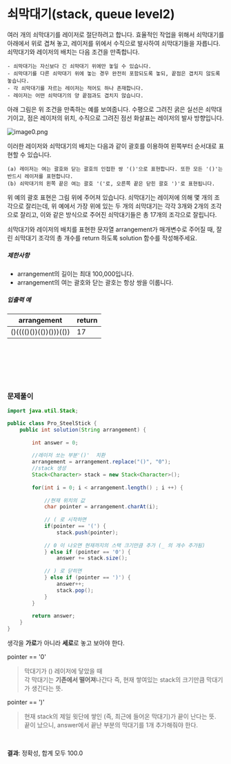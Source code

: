 # 쇠막대기(stack, queue level2)

여러 개의 쇠막대기를 레이저로 절단하려고 합니다. 효율적인 작업을 위해서 쇠막대기를 아래에서 위로 겹쳐 놓고, 레이저를 위에서 수직으로 발사하여 쇠막대기들을 자릅니다. 쇠막대기와 레이저의 배치는 다음 조건을 만족합니다.

```
- 쇠막대기는 자신보다 긴 쇠막대기 위에만 놓일 수 있습니다.
- 쇠막대기를 다른 쇠막대기 위에 놓는 경우 완전히 포함되도록 놓되, 끝점은 겹치지 않도록 놓습니다.
- 각 쇠막대기를 자르는 레이저는 적어도 하나 존재합니다.
- 레이저는 어떤 쇠막대기의 양 끝점과도 겹치지 않습니다.
```

아래 그림은 위 조건을 만족하는 예를 보여줍니다. 수평으로 그려진 굵은 실선은 쇠막대기이고, 점은 레이저의 위치, 수직으로 그려진 점선 화살표는 레이저의 발사 방향입니다.

![image0.png](https://grepp-programmers.s3.amazonaws.com/files/ybm/dbd166625b/d3ae656b-bb7b-421c-9f74-fa9ea800b860.png)

이러한 레이저와 쇠막대기의 배치는 다음과 같이 괄호를 이용하여 왼쪽부터 순서대로 표현할 수 있습니다.

```
(a) 레이저는 여는 괄호와 닫는 괄호의 인접한 쌍 '()'으로 표현합니다. 또한 모든 '()'는 반드시 레이저를 표현합니다.
(b) 쇠막대기의 왼쪽 끝은 여는 괄호 '('로, 오른쪽 끝은 닫힌 괄호 ')'로 표현됩니다.
```

위 예의 괄호 표현은 그림 위에 주어져 있습니다.
쇠막대기는 레이저에 의해 몇 개의 조각으로 잘리는데, 위 예에서 가장 위에 있는 두 개의 쇠막대기는 각각 3개와 2개의 조각으로 잘리고, 이와 같은 방식으로 주어진 쇠막대기들은 총 17개의 조각으로 잘립니다.

쇠막대기와 레이저의 배치를 표현한 문자열 arrangement가 매개변수로 주어질 때, 잘린 쇠막대기 조각의 총 개수를 return 하도록 solution 함수를 작성해주세요.

##### 제한사항

- arrangement의 길이는 최대 100,000입니다.
- arrangement의 여는 괄호와 닫는 괄호는 항상 쌍을 이룹니다.

##### 입출력 예

| arrangement            | return |
| ---------------------- | ------ |
| ()(((()())(())()))(()) | 17     |





<br><br>

<br><br>

### 문제풀이

```java
import java.util.Stack;

public class Pro_SteelStick {
	public int solution(String arrangement) {
		
		int answer = 0;
		
		//레이저 쏘는 부분'()'  치환
		arrangement = arrangement.replace("()", "0"); 
		//stack 생성
		Stack<Character> stack = new Stack<Character>();
		
		for(int i = 0; i < arrangement.length() ; i ++) {
			
			//현재 위치의 값
			char pointer = arrangement.charAt(i);
			
			// ( 로 시작하면
			if(pointer == '(') {
				stack.push(pointer);
			
			// 0 이 나오면 현재까지의 스택 크기만큼 추가 (_ 의 개수 추가됨)
			} else if (pointer == '0') {
				answer += stack.size();
			
			// ) 로 닫히면
			} else if (pointer == ')') {
				answer++;
				stack.pop();
			}
		}
		
		return answer;
	}
}

```

생각을 **가로**가 아니라 **세로**로 놓고 보아야 한다.





pointer == '0'

> 막대기가 () 레이저에 닿았을 때     
> 각 막대기는 **기존에서 떨어져**나간다  즉, 현재 쌓여있는 stack의 크기만큼 막대기가 생긴다는 뜻. 



pointer == ')'

> 현재 stack의 제일 윗단에 쌓인 (즉, 최근에 들어온 막대기)가 끝이 난다는 뜻.  
> 끝이 났으니, answer에서 끝난 부분의 막대기를 1개 추가해줘야 한다.

<br>

**결과**: 정확성, 합계 모두 100.0

<br><br><br><br><br>